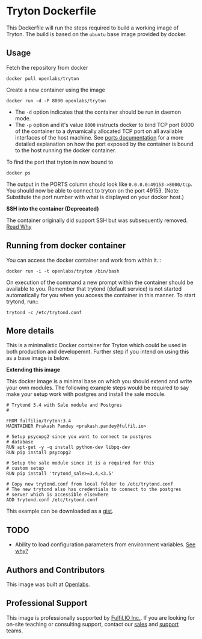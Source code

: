 # Tryton Dockerfile

This Dockerfile will run the steps required to build a working image of
Tryton. The build is based on the `ubuntu` base image provided by docker.

## Usage

Fetch the repository from docker

    docker pull openlabs/tryton

Create a new container using the image

    docker run -d -P 8000 openlabs/tryton

* The `-d` option indicates that the container should be run in daemon
  mode.
* The `-p` option and it's value `8000` instructs docker to bind TCP port 8000
  of the container to a dynamically allocated TCP port on all available
  interfaces of the host machine.
  See [ports documentation](http://docs.docker.io/use/port_redirection/#port-redirection)
  for a more detailed explanation on how the port exposed by the container is
  bound to the host running the docker container.

To find the port that tryton in now bound to

    docker ps

The output in the PORTS column should look like `0.0.0.0:49153->8000/tcp`.
You should now be able to connect to tryton on the port 49153. (Note:
Substitute the port number with what is displayed on your docker host.)

**SSH into the container (Deprecated)**

The container originally did support SSH but was subsequently removed.
[Read Why](http://blog.docker.com/2014/06/why-you-dont-need-to-run-sshd-in-docker/)

## Running from docker container

You can access the docker container and work from within it.::

    docker run -i -t openlabs/tryton /bin/bash

On execution of the command a new prompt within the container should be
available to you. Remember that trytond (default service) is not started
automatically for you when you access the container in this manner. To
start trytond, run::

    trytond -c /etc/trytond.conf

## More details

This is a minimalistic Docker container for Tryton which could be used in
both production and developemnt. Further step if you intend on using this
as a base image is below.

**Extending this image**

This docker image is a minimal base on which you should extend and write
your own modules. The following example steps would be required to say
make your setup work with postgres and install the sale module.


    # Trytond 3.4 with Sale module and Postgres
    #

    FROM fulfilio/tryton:3.4
    MAINTAINER Prakash Pandey <prakash.pandey@fulfil.io>

    # Setup psycopg2 since you want to connect to postgres
    # database
    RUN apt-get -y -q install python-dev libpq-dev
    RUN pip install psycopg2

    # Setup the sale module since it is a required for this
    # custom setup
    RUN pip install 'trytond_sale>=3.4,<3.5'

    # Copy new trytond.conf from local folder to /etc/trytond.conf
    # The new trytond also has credentials to connect to the postgres
    # server which is accessible elsewhere
    ADD trytond.conf /etc/trytond.conf

This example can be downloaded as a [gist](https://gist.github.com/sharoonthomas/a75cf7b02173fa3556cf).

## TODO

* Ability to load configuration parameters from environment variables.
  [See why?](http://12factor.net/config)

## Authors and Contributors

This image was built at [Openlabs](http://www.openlabs.co.in).

## Professional Support

This image is professionally supported by [Fulfil.IO Inc.](https://www.fulfil.io).
If you are looking for on-site teaching or consulting support, contact our
[sales](mailto:sales@fulfil.io) and [support](mailto:support@fulfil.io) teams.
